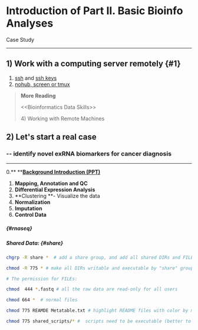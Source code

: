 # Introduction of Part II. Basic Bioinfo Analyses

Case Study

---

## 1\) Work with a computing server remotely {#1}

1. [ssh](/1setup.md#ssh) and [ssh keys](/2linux.md#ssh-key)
2. [nohub, screen or tmux](/2linux.md#nohup)

> **More Reading**
>
> &lt;&lt;Bioinformatics Data Skills&gt;&gt;
>
> 4\) Working with Remote Machines

## 2\) Let's start a real case

### -- identify novel exRNA biomarkers for cancer diagnosis

---

0.** **[**Background Introduction \(PPT\)**](https://www.jianguoyun.com/p/DTwA_GEQ0NLuBRjA9UY)

1. **Mapping, Annotation **and** QC**
2. **Differential Expression Analysis**
3. **Clustering **- Visualize the data
4. **Normalization** 
5. **Imputation**
6. **Control Data**

#####  {#rnaseq}

##### Shared Data: {#share}

```bash
chgrp -R share *  # add a share group, and add all shared DIRs and FILEs to this group

chmod -R 775 * # make all DIRs writable and executable by "share" group

# The permission for FILEs:

chmod  444 *.fastq # all the raw data are read-only for all users

chmod 664 *  # normal files

chmod 775 REAMDE Metatable.txt # highlight README files with color by making them executable

chmod 775 shared_scripts/* #  scripts need to be executable (better to be 755 or even 555)
```



